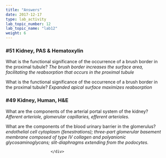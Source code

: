 ```yaml
---
title: "Answers"
date: 2017-12-17
type: lab_activity
lab_topic_number: 12
lab_topic_name: "lab12"
weight: 6
---
```

<div class="entrybody">
						<h3>#51 Kidney, <span class="caps">PAS </span>&amp; Hematoxylin</h3>

<p>What is the functional significance of the occurrence of a brush border in the proximal tubule? <em>The brush border increases the surface area, facilitating the reabsorption that occurs in the proximal tubule</em></p>

<p>What is the functional significance of the occurrence of a brush border in the proximal tubule?  <em>Expanded apical surface maximizes reabsorption</em></p>

<h3>#49 Kidney, Human, <span class="caps">H&amp;E</span></h3>

<p>What are the components of the arterial portal system of the kidney? <em>Afferent arteriole, glomerular capillaries, efferent arterioles.</em></p>

<p>What are the components of the blood urinary barrier in the glomerulus?  <em>endothelial cell cytoplasm (fenestrations); three-part glomerular basement membrane composed of type IV collagen and polyanionic glycosaminoglycans; slit-diaphragms extending from the podocytes.</em></p>
						
						
						</div>
